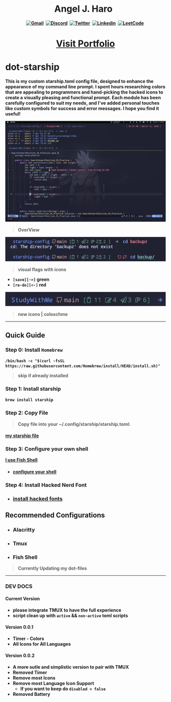 <h1 align="center"><b> Angel J. Haro 
<img src="https://docs.google.com/uc?export=download&id=1JqFc6WL-cTtJBQgW9tusQAZhQ3H9hGae" alt="" height="25" >
<img src="https://docs.google.com/uc?export=download&id=1HsBpakQVutfOmxBcPbGpKdo_oGEoKJZT" alt="" height="35" >
</h1>

<!-- START  -->
<div align="center">
<a href="https://aharoj.io"><img src="https://img.shields.io/badge/website-000000?style=for-the-badge&logo=Portfolio&logoColor=white" alt="Gmail" /></a>&nbsp;
<a href="https://discord.gg/HDDQ6pUMHt"><img src="https://img.shields.io/badge/Discord-7289DA?style=for-the-badge&logo=discord&logoColor=white" alt="Discord" /></a>&nbsp;
<a href="https://twitter.com/aharoJ"><img src="https://img.shields.io/badge/Twitter-1DA1F2?style=for-the-badge&logo=twitter&logoColor=white" alt="Twitter" /></a>&nbsp;
<a href="https://www.linkedin.com/in/aharoJ/"><img src="https://img.shields.io/badge/LinkedIn-0077B5?style=for-the-badge&logo=linkedin&logoColor=white" alt="Linkedin" /></a>&nbsp;
<a href="https://leetcode.com/aharoJ/"><img src="https://img.shields.io/badge/-LeetCode-FFA116?style=for-the-badge&logo=LeetCode&logoColor=black" alt="LeetCode" /></a>&nbsp;
<br/>
</div>  
<!-- END -->

<h1 align="center"> <a href=https://aharoj.io> Visit Portfolio </a> </h1>


# dot-starship
This is my custom starship.toml config file, designed to enhance the appearance of my command line prompt. I spent hours researching colors that are appealing to programmers and hand-picking the hacked icons to create a visually pleasing and functional prompt. Each module has been carefully configured to suit my needs, and I've added personal touches like custom symbols for success and error messages. I hope you find it useful!

![](z/starship_alacritty.png)
> OverView 


![](z/starship_visual_errors.png)
> visual flags with icons

- `[save][->]` green 
- `[re-do][<-]` red 

![](z/starship_icons.png)
> new icons | coloschme


--- 


## Quick Guide
### Step 0: Install `Homebrew`


```brew
/bin/bash -c "$(curl -fsSL https://raw.githubusercontent.com/Homebrew/install/HEAD/install.sh)"
```

> skip if already installed

### Step 1: Install starship


``` brew
brew install starship
```

### Step 2: Copy File  
> Copy file into your ~/.config/starship/starship.toml:

#### [my starship file](https://github.com/aharoJ/starship-config/blob/main/starship.toml)


### Step 3: Configure your own shell
[I use Fish Shell](https://fishshell.com)

- #### [configure your shell](https://starship.rs/guide/#%F0%9F%9A%80-installation)

### Step 4: Install Hacked Nerd Font
- ### [install hacked fonts](https://www.nerdfonts.com/font-downloads)


## Recommended Configurations
- ### Alacritty
- ### Tmux 
- ### Fish Shell
> Currently Updating my dot-files


--- 

### DEV DOCS 
#### Current Version
- please integrate **TMUX** to have the full experience
- script clean up with `active` && `non-active` toml scripts

#### Version 0.0.1
- Timer - Colors 
- All Icons for All Languages


#### Version 0.0.2
- A more sutle and simplistic version to pair with **TMUX**
- Removed Timer
- Remove most Icons 
- Remove most Language Icon Support
    - If you want to keep do `disabled = false` 
- Removed Battery
